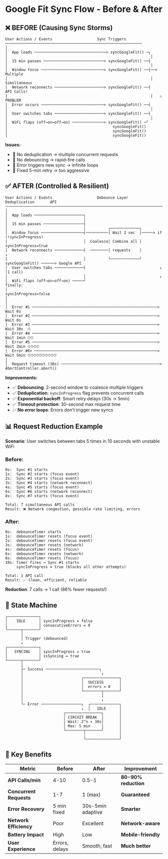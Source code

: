 # Google Fit Sync Flow - Before & After

## ❌ BEFORE (Causing Sync Storms)

```
User Actions / Events                    Sync Triggers
─────────────────────────────────────────────────────────────
│                                               
│  App loads ────────────────────────────────> syncGoogleFit() ─┐
│                                                                │
│  15 min passes ───────────────────────────> syncGoogleFit() ──┤
│                                                                │
│  Window focus ────────────────────────────> syncGoogleFit() ──┤──> Multiple
│                                                                │   Simultaneous
│  Network reconnects ──────────────────────> syncGoogleFit() ──┤   API Calls!
│                                                                │   ⚠️ PROBLEM
│  Error occurs ────────────────────────────> syncGoogleFit() ──┤
│                                                                │
│  User switches tabs ──────────────────────> syncGoogleFit() ──┤
│                                                                │
│  WiFi flaps (off→on→off→on) ──────────────> syncGoogleFit() ─┘
│                                               syncGoogleFit()
│                                               syncGoogleFit()
│                                               syncGoogleFit()
```

**Issues:**
- 🔴 No deduplication → multiple concurrent requests
- 🔴 No debouncing → rapid-fire calls
- 🔴 Error triggers new sync → infinite loops
- 🔴 Fixed 5-min retry → too aggressive


## ✅ AFTER (Controlled & Resilient)

```
User Actions / Events                    Debounce Layer              Deduplication       API
─────────────────────────────────────────────────────────────────────────────────────────────
│                                               
│  App loads ──────────────────────┐                                                     
│                                  │                                                     
│  15 min passes ──────────────────┤                                                     
│                                  │          ┌─────────────┐                            
│  Window focus ───────────────────┤──────────│ Wait 2 sec  │─────> if (!syncInProgress) 
│                                  │  Coalesce│ Combine all │         syncInProgress=true
│  Network reconnects ─────────────┤  ────────│ requests    │         ↓
│                                  │          └─────────────┘       syncGoogleFit() ──────> Google API
│  User switches tabs ─────────────┤                                 ↓                      (1 call)
│                                  │                                 ↓
│  WiFi flaps (off→on→off→on) ─────┘                                 finally:
│                                                                     syncInProgress=false
│                                                                     
│                                                                     
│  Error #1 ────────────────────────────────────────────────────────> Wait 0s
│  Error #2 ────────────────────────────────────────────────────────> Wait 0s
│  Error #3 ────────────────────────────────────────────────────────> Wait 30s  ⏱
│  Error #4 ────────────────────────────────────────────────────────> Wait 1min ⏱⏱
│  Error #5 ────────────────────────────────────────────────────────> Wait 2min ⏱⏱⏱⏱
│  Error #6+ ───────────────────────────────────────────────────────> Wait 5min ⏱⏱⏱⏱⏱⏱⏱⏱⏱⏱
│
│  Request timeout (30s) ────────────────────────────────────────────> AbortController.abort()
```

**Improvements:**
- ✅ **Debouncing**: 2-second window to coalesce multiple triggers
- ✅ **Deduplication**: `syncInProgress` flag prevents concurrent calls
- ✅ **Exponential backoff**: Smart retry delays (30s → 5min)
- ✅ **Timeout protection**: 30-second max request time
- ✅ **No error loops**: Errors don't trigger new syncs


## 📊 Request Reduction Example

**Scenario**: User switches between tabs 5 times in 10 seconds with unstable WiFi

### Before:
```
0s:  Sync #1 starts
1s:  Sync #2 starts (focus event)
2s:  Sync #3 starts (focus event)  
3s:  Sync #4 starts (network reconnect)
4s:  Sync #5 starts (focus event)
6s:  Sync #6 starts (network reconnect)
8s:  Sync #7 starts (focus event)

Total: 7 simultaneous API calls
Result: ❌ Network congestion, possible rate limiting, errors
```

### After:
```
0s:  debounceTimer starts
1s:  debounceTimer resets (focus event)
2s:  debounceTimer resets (focus event)
3s:  debounceTimer resets (network)
4s:  debounceTimer resets (focus)
6s:  debounceTimer resets (network)
8s:  debounceTimer resets (focus)
10s: Timer fires → Sync #1 starts
     syncInProgress = true (blocks all other attempts)

Total: 1 API call
Result: ✅ Clean, efficient, reliable
```

**Reduction**: 7 calls → 1 call (86% fewer requests!)


## 🔄 State Machine

```
┌──────────────┐
│    IDLE      │ syncInProgress = false
│              │ consecutiveErrors = 0
└──────┬───────┘
       │
       │ Trigger (debounced)
       ↓
┌──────────────┐
│   SYNCING    │ syncInProgress = true
│              │ isSyncing = true
└──────┬───────┘
       │
       ├─ Success ────────────────────────┐
       │                                   ↓
       │                          ┌────────────────┐
       │                          │  SUCCESS       │
       │                          │  errors = 0    │
       │                          └────────┬───────┘
       │                                   │
       │                                   ↓
       └─ Error ──────────────────┐  ┌─────────────┐
                                  ↓  │   IDLE      │
                          ┌────────────────┐       │
                          │ CIRCUIT BREAK  │       │
                          │ Wait: 2^n × 30s│       │
                          │ Max: 5 min     │       │
                          └────────┬───────┘       │
                                   │               │
                                   └───────────────┘
```

## 🎯 Key Benefits

| Metric | Before | After | Improvement |
|--------|--------|-------|-------------|
| **API Calls/min** | 4-10 | 0.5-1 | **80-90% reduction** |
| **Concurrent Requests** | 1-7 | 1 (max) | **Guaranteed** |
| **Error Recovery** | 5 min fixed | 30s-5min adaptive | **Smarter** |
| **Network Efficiency** | Poor | Excellent | **Network-aware** |
| **Battery Impact** | High | Low | **Mobile-friendly** |
| **User Experience** | Errors, delays | Smooth, fast | **Much better** |

